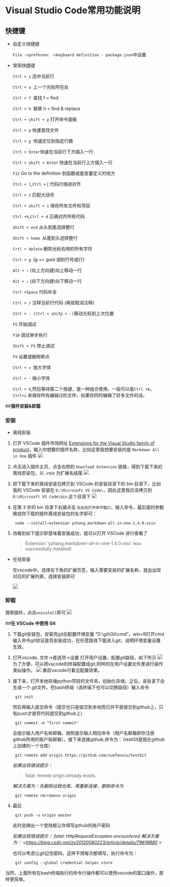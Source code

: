Visual Studio Code常用功能说明
=
**快捷键** 
--
- 自定义快捷键

    `File ->preferenc ->keyboard definition - package.json`中设置


- 常用快捷键

    
    `Ctrl + i` 选中当前行

    `Ctrl + u `上一个光标所在处

    `Ctrl + f `查找 f = find

    `Ctrl + h `替换 h = find & replace

    `Ctrl + shift + p` 打开命令面板

    `Ctrl + p` 快速查找文件

    `Ctrl + g `快速定位到指定行数

    `Ctrl + Enter`快速在当前行下方插入一行

    `Ctrl + shift + Enter` 快速在当前行上方插入一行

    `F12` Go to the definition 到函数或是变量定义的地方

    `Ctrl + ]`,`Ctrl +` [ 代码行缩进对齐

    `Ctrl + {` 匹配大括号

    `Ctrl + shift + s` 保存所有文件和项目

    `Ctrl +k`,`Ctrl + d` 正确对齐所有代码

    `Shift + end` 从头到尾选择整行

    `Shift + home `从尾到头选择整行

    `Crtl + delete` 删除光标右侧的所有字符

    `Ctrl + g `(g == guid 调到行号或行)

    `Alt + ↑` (向上方向键)向上移动一行

    `Alt + ↓` (向下方向键)向下移动一行

    `Ctrl +Space` 代码补全

    `Ctrl + /` 注释当前行代码 (再按取消注释)

    `Ctrl + - (Ctrl + shifp + -)`移动光标到上次位置

    `F5` 开始调试

    `F10` 调试单步执行

    `Shift + F5` 停止调试

    `F9` 设置或删除断点

    `Ctrl + = `放大字体

    `Ctrl + -` 缩小字体

    `Ctrl + k`,然后等待第二个按键，是一种组合使用，一般可以是`Ctrl +k`，`Ctrl+s` 来保存所有编辑过的文件，如果你同时编辑了好多文件的话。


##**插件安装&卸载** 

### 安装
 - 离线安装

 1. 打开 VSCode 插件市场网址 [Extensions for the Visual Studio family of product](https://marketplace.visualstudio.com/vscode)，输入你想要的插件名称，比如这里我想要安装的是 `Markdown All in One` 插件
 ![](https://github.com/Ttuuu/image/blob/master/1.jpeg?raw=true)
 2. 点击进入插件主页，点击右侧的 `Download Extension` 链接，得到下载下来的离线安装包，以 .vsix 为扩展名结尾
 ![](https://raw.githubusercontent.com/Ttuuu/image/master/2.jpeg)
 3. 把下载下来的离线安装包拷贝到 VSCode 的安装目录下的 bin 目录下，比如我的 VSCode 安装在 `D:\Microsoft VS Code\`，因此这里我应该拷贝到 `D:\Microsoft VS Code\bin` 这个目录下
![](https://raw.githubusercontent.com/Ttuuu/image/master/3.jpeg)
4. 在第 3 步的 bin 目录下右键点击 `在此处打开命令窗口`，输入命令，最后面的参数换成你下载的插件离线安装包的名字即可：

        code --install-extension yzhang.markdown-all-in-one-1.4.0.vsix
5. 待看到如下提示即意味着安装成功，就可以打开 VSCode 进行查看了
    >Extension ‘yzhang.markdown-all-in-one-1.4.0.vsix’ was successfully installed!
 - 在线安装

    在vscode中，选择左下角的扩展页签，输入需要安装的扩展名称，就会出现对应的扩展列表，选择安装即可

    ![](https://raw.githubusercontent.com/Ttuuu/image/master/4.png)

 ### 卸载

搜索插件，点击`uninstall`即可
    ![](https://raw.githubusercontent.com/Ttuuu/image/master/5.png)

##**在 VSCode 中使用 Git** 

1. 下载git安装包，安装完git后配置环境变量 “D:\git\Git\cmd”，win+R打开cmd输入命令git验证是否安装成功，在任意路径下能进入git，说明环境变量设置生效。

 

2. 打开vscode, 文件->首选项->设置 打开用户设置，配置git路径，如下所示
![](https://raw.githubusercontent.com/Ttuuu/image/master/6.png)
为了方便，可以把vscode的终端配置成git,同样的在用户设置文件里进行操作类似操作。
![](https://raw.githubusercontent.com/Ttuuu/image/master/7.png)
重启vscode可看见配置效果。

3. 接下来，打开本地存储python项目的文件夹，初始化存储，之后，该目录下会生成一个.git文件。在bash终端（该终端下也可以切换路径）输入命令   

        git init

    然后再输入提交命令（提交也只是提交到本地而已并不是提交到github上，只有push才是将代码提交到github上）

        git commit -m "first commit"

    会提示输入用户名和邮箱，按照提示输入相应命令（用户名邮箱即你注册github所用的账户和邮箱）。接下来连接github,命令为：（testGit是我在github上创建的一个仓库）

        git remote add origin https://github.com/zuofanxiu/testGit 

    *如果出现错误提示：*

    > fatal: remote origin already exists. 


    *解决方案为：先删除远程仓库，再重新连接，删除命令为*
    
        git remote rm/remove origin

4. 最后

        git push -u origin master

    此时会弹出一个登陆框让你填写github的账户密码

    *如果出现错误提示： fatal: HttpRequestException encountered*
    *解决方案为： <https://blog.csdn.net/zy20120580223/article/details/79618880  >*

    也可以考虑让git记住密码，这样不用每次都填写，执行命令为：

        git config --global credential.helper store

当然，上面所有在bash终端执行的命令行操作都可以使用vscode的窗口操作，那样更简单。

 
